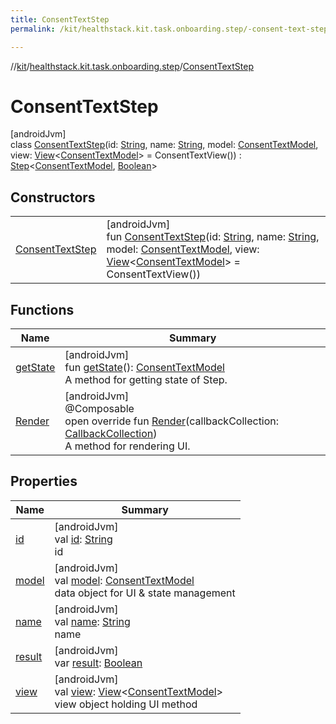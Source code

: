```yaml
---
title: ConsentTextStep
permalink: /kit/healthstack.kit.task.onboarding.step/-consent-text-step/index.html

---
```

//[kit](/kit.html)/[healthstack.kit.task.onboarding.step](../index.html)/[ConsentTextStep](index.html)



# ConsentTextStep



[androidJvm]\
class [ConsentTextStep](index.html)(id: [String](https://kotlinlang.org/api/latest/jvm/stdlib/kotlin/-string/index.html), name: [String](https://kotlinlang.org/api/latest/jvm/stdlib/kotlin/-string/index.html), model: [ConsentTextModel](../../healthstack.kit.task.onboarding.model/-consent-text-model/index.html), view: [View](../../healthstack.kit.task.base/-view/index.html)&lt;[ConsentTextModel](../../healthstack.kit.task.onboarding.model/-consent-text-model/index.html)&gt; = ConsentTextView()) : [Step](../../healthstack.kit.task.base/-step/index.html)&lt;[ConsentTextModel](../../healthstack.kit.task.onboarding.model/-consent-text-model/index.html), [Boolean](https://kotlinlang.org/api/latest/jvm/stdlib/kotlin/-boolean/index.html)&gt;



## Constructors


| | |
|---|---|
| [ConsentTextStep](-consent-text-step.html) | [androidJvm]<br>fun [ConsentTextStep](-consent-text-step.html)(id: [String](https://kotlinlang.org/api/latest/jvm/stdlib/kotlin/-string/index.html), name: [String](https://kotlinlang.org/api/latest/jvm/stdlib/kotlin/-string/index.html), model: [ConsentTextModel](../../healthstack.kit.task.onboarding.model/-consent-text-model/index.html), view: [View](../../healthstack.kit.task.base/-view/index.html)&lt;[ConsentTextModel](../../healthstack.kit.task.onboarding.model/-consent-text-model/index.html)&gt; = ConsentTextView()) |


## Functions


| Name | Summary |
|---|---|
| [getState](../../healthstack.kit.task.base/-step/get-state.html) | [androidJvm]<br>fun [getState](../../healthstack.kit.task.base/-step/get-state.html)(): [ConsentTextModel](../../healthstack.kit.task.onboarding.model/-consent-text-model/index.html)<br>A method for getting state of Step. |
| [Render](-render.html) | [androidJvm]<br>@Composable<br>open override fun [Render](-render.html)(callbackCollection: [CallbackCollection](../../healthstack.kit.task.base/-callback-collection/index.html))<br>A method for rendering UI. |


## Properties


| Name | Summary |
|---|---|
| [id](../../healthstack.kit.task.base/-step/id.html) | [androidJvm]<br>val [id](../../healthstack.kit.task.base/-step/id.html): [String](https://kotlinlang.org/api/latest/jvm/stdlib/kotlin/-string/index.html)<br>id |
| [model](../../healthstack.kit.task.base/-step/model.html) | [androidJvm]<br>val [model](../../healthstack.kit.task.base/-step/model.html): [ConsentTextModel](../../healthstack.kit.task.onboarding.model/-consent-text-model/index.html)<br>data object for UI & state management |
| [name](../../healthstack.kit.task.base/-step/name.html) | [androidJvm]<br>val [name](../../healthstack.kit.task.base/-step/name.html): [String](https://kotlinlang.org/api/latest/jvm/stdlib/kotlin/-string/index.html)<br>name |
| [result](../../healthstack.kit.task.base/-step/result.html) | [androidJvm]<br>var [result](../../healthstack.kit.task.base/-step/result.html): [Boolean](https://kotlinlang.org/api/latest/jvm/stdlib/kotlin/-boolean/index.html) |
| [view](../../healthstack.kit.task.base/-step/view.html) | [androidJvm]<br>val [view](../../healthstack.kit.task.base/-step/view.html): [View](../../healthstack.kit.task.base/-view/index.html)&lt;[ConsentTextModel](../../healthstack.kit.task.onboarding.model/-consent-text-model/index.html)&gt;<br>view object holding UI method |

